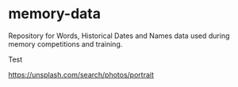 # memory-data
Repository for Words, Historical Dates and Names data used during memory competitions and training.

Test

https://unsplash.com/search/photos/portrait